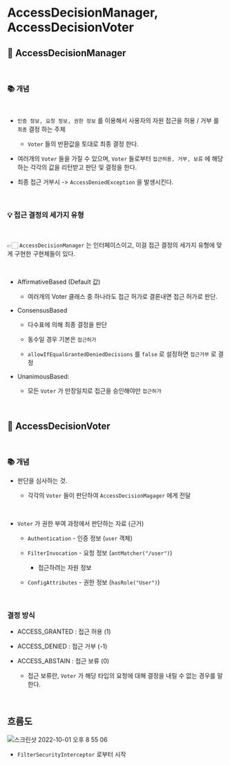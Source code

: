 # AccessDecisionManager, AccessDecisionVoter

## 🍎 AccessDecisionManager

<br>

### 📚 개념

<br>

-  `인증 정보, 요청 정보, 권한 정보` 를 이용해서 사용자의 자원 접근을 허용 / 거부 를 `최종` 결정 하는 주체

    - `Voter` 들의 반환값을 토대로 최종 결정 한다.

- 여러개의 `Voter` 들을 가질 수 있으며, `Voter` 들로부터 `접근허용, 거부, 보류` 에 해당하는 각각의 값을 리턴받고 판단 및 결정을 한다.

- 최종 접근 거부시 -> `AccessDeniedException` 을 발생시킨다.

<br>

### 💡 접근 결정의 세가지 유형

<br>

👉🏻 `AccessDecisionManager` 는 인터페이스이고, 이걸 접근 결정의 세가지 유형에 맞게 구현한 구현체들이 있다. 

<br>

- AffirmativeBased (Default 값)

    - 여러개의 Voter 클래스 중 하나라도 접근 허가로 결론내면 접근 허가로 판단.

- ConsensusBased

    - 다수표에 의해 최종 결정을 판단

    - 동수일 경우 기본은 `접근허가`

    - `allowIfEqualGrantedDeniedDecisions` 를 `false` 로 설정하면 `접근거부` 로 결정

- UnanimousBased:

    - 모든 `Voter` 가 만장일치로 접근을 승인해야만 `접근허가` 


<br>

## 🍉 AccessDecisionVoter

<br>

### 📚 개념

- 판단을 심사하는 것. 
    
    - 각각의 `Voter` 들이 판단하여 `AccessDecisionMagager` 에게 전달

<br>

- `Voter` 가 권한 부여 과정에서 판단하는 자료 (근거)

    - `Authentication` - 인증 정보 (`user` 객체)

    - `FilterInvocation` - 요청 정보 (`antMatcher("/user")`)

        - 접근하려는 자원 정보 

    - `ConfigAttributes` - 권한 정보 (`hasRole("User")`)

<br>

### 결정 방식

- ACCESS_GRANTED : 접근 허용 (1)

- ACCESS_DENIED : 접근 거부 (-1)

- ACCESS_ABSTAIN : 접근 보류 (0)

    - 접근 보류란, `Voter` 가 해당 타입의 요청에 대해 결정을 내릴 수 없는 경우를 말한다. 

<br>

## 흐름도 

![스크린샷 2022-10-01 오후 8 55 06](https://user-images.githubusercontent.com/74750901/193408805-78644471-149f-430e-ad09-aa1d0041666d.png)

- `FilterSecurityInterceptor` 로부터 시작 

